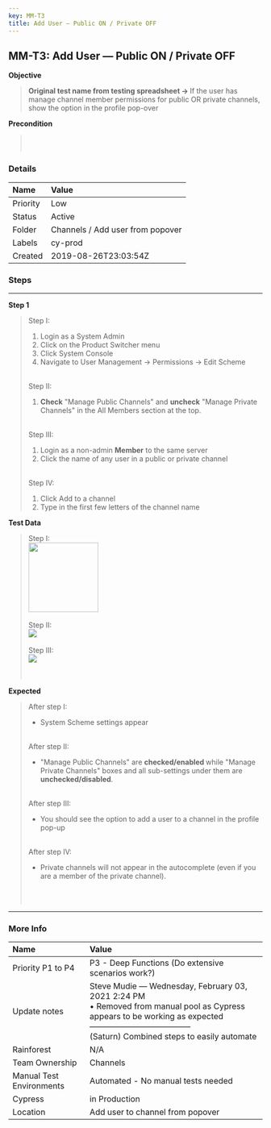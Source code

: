 ```yaml
---
key: MM-T3
title: Add User — Public ON / Private OFF
---
```


## MM-T3: Add User — Public ON / Private OFF

**Objective**

> <article><strong>Original test name from testing spreadsheet →&nbsp;</strong>If the user has manage channel member permissions for public OR private channels, show the option in the profile pop-over</article>

**Precondition**

> <article><br><br></article>

### Details

| Name     | Value                            |
| :------- | :------------------------------- |
| Priority | Low                              |
| Status   | Active                           |
| Folder   | Channels / Add user from popover |
| Labels   | cy-prod                          |
| Created  | 2019-08-26T23:03:54Z             |

### Steps

<hr/>

**Step 1**

> <article>Step I:<ol><li>Login as a System Admin</li><li>Click on the Product Switcher menu</li><li>Click System Console</li><li>Navigate to User Management → Permissions → Edit Scheme</li></ol><br />Step II:<ol><li><strong>Check</strong> "Manage Public Channels" and <strong>uncheck</strong> "Manage Private Channels" in the All Members section at the top.</li></ol><br />Step III:<br /><ol><li>Login as a non-admin <strong>Member</strong> to the same server</li><li>Click the name of any user in a public or private channel</li></ol><br />Step IV:<br /><ol><li>Click Add to a channel</li><li>Type in the first few letters of the channel name</li></ol></article>

**Test Data**

> <article>Step I:<br /><img src="https://smartbear-tm4j-prod-us-west-2-attachment-rich-text.s3.us-west-2.amazonaws.com/embedded-f3277290f945470c4add5d21ef3dc7ca7b74388fc7152bfb6b99ae58c66a95a8-1566316335687-1566316335686.png" class="fr-fic fr-dii" style="width:138.0px" /><br /><br />Step II:<br /><img src="https://smartbear-tm4j-prod-us-west-2-attachment-rich-text.s3.us-west-2.amazonaws.com/embedded-f3277290f945470c4add5d21ef3dc7ca7b74388fc7152bfb6b99ae58c66a95a8-1611653231134-1611653231134.png" class="fr-fic fr-dii" /><br /><br />Step III:<br /><img src="https://smartbear-tm4j-prod-us-west-2-attachment-rich-text.s3.us-west-2.amazonaws.com/embedded-f3277290f945470c4add5d21ef3dc7ca7b74388fc7152bfb6b99ae58c66a95a8-1611653328349-1611653328349.png" class="fr-fic fr-dii" /><br /><br /><br /></article>

**Expected**

> <article>After step I:<ul><li>System Scheme settings appear</li></ul><br />After step II:<ul><li>"Manage Public Channels" are <strong>checked/enabled </strong>while "Manage Private Channels" boxes and all sub-settings under them are <strong>un</strong><strong>checked/disabled</strong>.</li></ul><br />After step III:<ul><li>You should see the option to add a user to a channel in the profile pop-up</li></ul><br />After step IV:<ul><li>Private channels will not appear in the autocomplete (even if you are a member of the private channel).</li></ul><br /><br /></article>

<hr/>

### More Info

| Name                     | Value                                                                                                                                                                                                          |
| :----------------------- | :------------------------------------------------------------------------------------------------------------------------------------------------------------------------------------------------------------- |
| Priority P1 to P4        | P3 - Deep Functions (Do extensive scenarios work?)                                                                                                                                                             |
| Update notes             | Steve Mudie — Wednesday, February 03, 2021 2:24 PM<br />• Removed from manual pool as Cypress appears to be working as expected<br />–––––––––––––––––––––––––<br />(Saturn) Combined steps to easily automate |
| Rainforest               | N/A                                                                                                                                                                                                            |
| Team Ownership           | Channels                                                                                                                                                                                                       |
| Manual Test Environments | Automated - No manual tests needed                                                                                                                                                                             |
| Cypress                  | in Production                                                                                                                                                                                                  |
| Location                 | Add user to channel from popover                                                                                                                                                                               |
